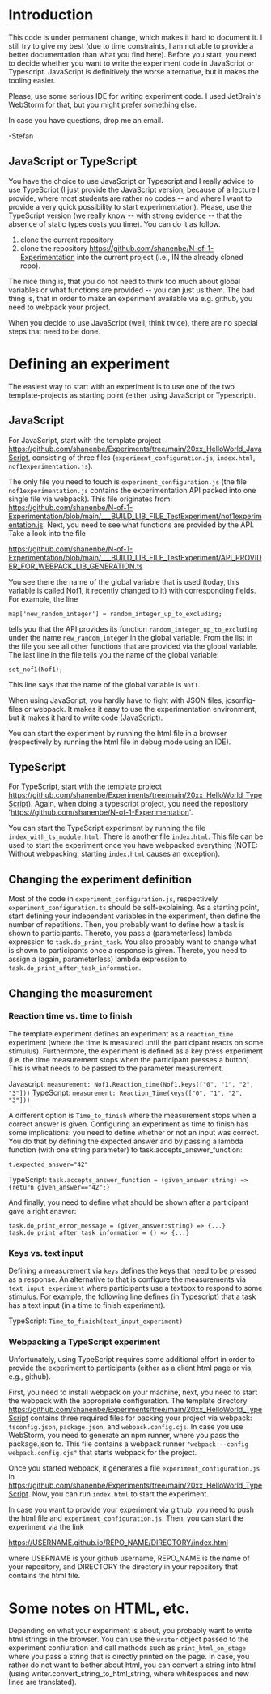 # Introduction

This code is under permanent change, which makes it hard to document it. I still try to give my best 
(due to time constraints, I am not able to provide a better documentation than what you find here). 
Before you start, you need to decide whether you want to write the experiment code in JavaScript or Typescript. 
JavaScript is definitively the worse alternative, but it makes the tooling easier. 

Please, use some serious IDE for writing experiment code. I used JetBrain's WebStorm for that, but you might prefer
something else.

In case you have questions, drop me an email.

-Stefan

## JavaScript or TypeScript
You have the choice to use JavaScript or Typescript and I really advice to use TypeScript (I just provide the JavaScript version, because of a lecture I provide, where most students are rather no codes -- 
and where I want to provide a very quick possibility to start experimentation). Please, use the TypeScript version (we really know -- with strong evidence -- that the absence of static types costs you time). 
You can do it as follow.

1. clone the current repository
1. clone the repository https://github.com/shanenbe/N-of-1-Experimentation into the current project (i.e., IN the already cloned repo).

The nice thing is, that you do not need to think too much about global variables or what functions are provided -- you can just us them. The bad thing is, that in order to make an experiment available via e.g. github, you need to webpack your project.

When you decide to use JavaScript (well, think twice), there are no special steps that need to be done.

# Defining an experiment
The easiest way to start with an experiment is to use one of the two template-projects as starting point (either using JavaScript or Typescript). 

## JavaScript
For JavaScript, start with the template project https://github.com/shanenbe/Experiments/tree/main/20xx_HelloWorld_JavaScript, consisting of 
three files (``experiment_configuration.js``, ``index.html``, ``nof1experimentation.js``). 

The only file you need to touch is ``experiment_configuration.js`` (the file ``nof1experimentation.js`` contains the experimentation API 
 packed into one single file via webpack). This file originates from: https://github.com/shanenbe/N-of-1-Experimentation/blob/main/___BUILD_LIB_FILE_TestExperiment/nof1experimentation.js. 
Next, you need to see what functions are provided by the API. Take a look into the file

https://github.com/shanenbe/N-of-1-Experimentation/blob/main/___BUILD_LIB_FILE_TestExperiment/API_PROVIDER_FOR_WEBPACK_LIB_GENERATION.ts

You see there the name of the global variable that is used (today, this variable is called Nof1, it recently changed to it) with corresponding fields.
For example, the line

``map['new_random_integer'] = random_integer_up_to_excluding;``

tells you that the API provides its function ``random_integer_up_to_excluding`` under the name ``new_random_integer`` in the global variable.
From the list in the file you see all other functions that are provided via the global variable.
The last line in the file tells you the name of the global variable:

``set_nof1(Nof1);``

This line says that the name of the global variable is ``Nof1``.

When using JavaScript, you hardly have to fight with JSON files, jcsonfig-files or webpack. It makes it easy to use the experimentation environment, but it makes it hard to write code (JavaScript).

You can start the experiment by running the html file in a browser (respectively by running the html file in debug mode using an IDE).

## TypeScript 
For TypeScript, start with the template project https://github.com/shanenbe/Experiments/tree/main/20xx_HelloWorld_TypeScript). Again, when doing a typescript project, 
you need the repository 'https://github.com/shanenbe/N-of-1-Experimentation'. 

You can start the TypeScript experiment by running the file ``index_with_ts_module.html``. There is another file ``index.html``. 
This file can be used to start the experiment once you have webpacked everything (NOTE: Without webpacking, starting ``index.html`` causes an exception).

## Changing the experiment definition
Most of the code in ``experiment_configuration.js``, respectively ``experiment_configuration.ts`` should be self-explaining. 
As a starting point, start defining your independent variables in the experiment, then define the number of repetitions.
Then, you probably want to define how a task is  shown to participants. Thereto, you pass a (parameterless) lambda expression to ``task.do_print_task``. You also
probably want to change what is shown to participants once a response is given. Thereto, you need to assign a (again, parameterless) lambda expression
to ``task.do_print_after_task_information``.

## Changing the measurement

### Reaction time vs. time to finish 
The template experiment defines an experiment as a ``reaction_time`` experiment (where the time is measured until the participant reacts on some stimulus). 
Furthermore, the experiment is defined as a key press experiment (i.e. the time measurement stops when the participant presses a button). 
This is what needs to be passed to the parameter measurement.

Javascript: ``measurement: Nof1.Reaction_time(Nof1.keys(["0", "1", "2", "3"]))``
TypeScript: ``measurement: Reaction_Time(keys(["0", "1", "2", "3"]))`` 


A different option is ``Time_to_finish`` where the measurement stops when a correct answer is given. 
Configuring an experiment as time to finish has some implications: you need to define whether or not an input was correct. 
You do that by defining the expected answer and by passing a lambda function (with one string parameter) to task.accepts_answer_function:

``t.expected_answer="42"``

TypeScript: ``task.accepts_answer_function = (given_answer:string) => {return given_answer=="42";}``

And finally, you need to define what should be shown after a participant gave a right answer:

``task.do_print_error_message = (given_answer:string) => {...}``        
``task.do_print_after_task_information = () => {...}``

### Keys vs. text input
Defining a measurement via ``keys`` defines the keys that need to be pressed as a response. An alternative to that is configure the measurements 
via ``text_input_experiment`` where participants use a textbox to respond to some stimulus. For example, the following line defines (in Typescript)
that a task has a text input (in a time to finish experiment).

TypeScript: ``Time_to_finish(text_input_experiment)`` 


### Webpacking a TypeScript experiment
Unfortunately, using TypeScript requires some additional effort in order to provide the experiment to participants (either as a client html page or via, e.g., github).

First, you need to install webpack on your machine, next, you need to start the webpack with the appropriate configuration. The template directory 
https://github.com/shanenbe/Experiments/tree/main/20xx_HelloWorld_TypeScript contains three required files for packing your project via 
webpack: ``tsconfig.json``, ``package.json``, and ``webpack.config.cjs``. In case you use WebStorm, you need to generate an npm runner, where 
you pass the package.json to. This file contains a webpack runner ``"webpack --config webpack.config.cjs"`` that starts webpack for the project.

Once you started webpack, it generates a file ``experiment_configuration.js`` in https://github.com/shanenbe/Experiments/tree/main/20xx_HelloWorld_TypeScript. 
Now, you can run ``index.html`` to start the experiment.

In case you want to provide your experiment via github, you need to push the html file and ``experiment_configuration.js``. Then, you can start the experiment via the link

https://USERNAME.github.io/REPO_NAME/DIRECTORY/index.html

where USERNAME is your github username, REPO_NAME is the name of your repository, and DIRECTORY the directory in your repository that contains the html file.

# Some notes on HTML, etc.
Depending on what your experiment is about, you probably want to write html strings in the browser. You can use the ``writer`` object passed to the experiment confiuration and
call methods such as ``print_html_on_stage`` where you pass a string that is directly printed on the page. In case, you rather do not want to bother about html, you can convert a 
string into html (using writer.convert_string_to_html_string, where whitespaces and new lines are translated).